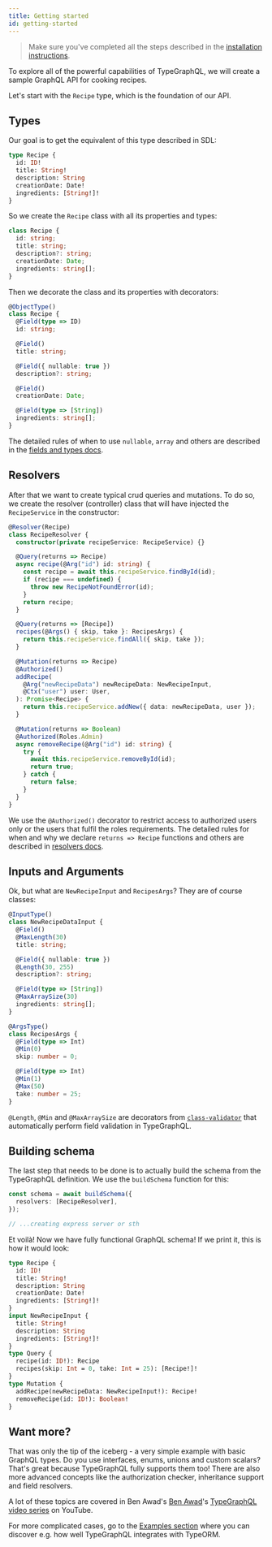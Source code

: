 ```yaml
---
title: Getting started
id: getting-started
---
```


> Make sure you've completed all the steps described in the [installation instructions](installation.md).

To explore all of the powerful capabilities of TypeGraphQL, we will create a sample GraphQL API for cooking recipes.

Let's start with the `Recipe` type, which is the foundation of our API.

## Types

Our goal is to get the equivalent of this type described in SDL:

```graphql
type Recipe {
  id: ID!
  title: String!
  description: String
  creationDate: Date!
  ingredients: [String!]!
}
```

So we create the `Recipe` class with all its properties and types:

```typescript
class Recipe {
  id: string;
  title: string;
  description?: string;
  creationDate: Date;
  ingredients: string[];
}
```

Then we decorate the class and its properties with decorators:

```typescript
@ObjectType()
class Recipe {
  @Field(type => ID)
  id: string;

  @Field()
  title: string;

  @Field({ nullable: true })
  description?: string;

  @Field()
  creationDate: Date;

  @Field(type => [String])
  ingredients: string[];
}
```

The detailed rules of when to use `nullable`, `array` and others are described in the [fields and types docs](types-and-fields.md).

## Resolvers

After that we want to create typical crud queries and mutations. To do so, we create the resolver (controller) class that will have injected the `RecipeService` in the constructor:

```typescript
@Resolver(Recipe)
class RecipeResolver {
  constructor(private recipeService: RecipeService) {}

  @Query(returns => Recipe)
  async recipe(@Arg("id") id: string) {
    const recipe = await this.recipeService.findById(id);
    if (recipe === undefined) {
      throw new RecipeNotFoundError(id);
    }
    return recipe;
  }

  @Query(returns => [Recipe])
  recipes(@Args() { skip, take }: RecipesArgs) {
    return this.recipeService.findAll({ skip, take });
  }

  @Mutation(returns => Recipe)
  @Authorized()
  addRecipe(
    @Arg("newRecipeData") newRecipeData: NewRecipeInput,
    @Ctx("user") user: User,
  ): Promise<Recipe> {
    return this.recipeService.addNew({ data: newRecipeData, user });
  }

  @Mutation(returns => Boolean)
  @Authorized(Roles.Admin)
  async removeRecipe(@Arg("id") id: string) {
    try {
      await this.recipeService.removeById(id);
      return true;
    } catch {
      return false;
    }
  }
}
```

We use the `@Authorized()` decorator to restrict access to authorized users only or the users that fulfil the roles requirements.
The detailed rules for when and why we declare `returns => Recipe` functions and others are described in [resolvers docs](resolvers.md).

## Inputs and Arguments

Ok, but what are `NewRecipeInput` and `RecipesArgs`? They are of course classes:

```typescript
@InputType()
class NewRecipeDataInput {
  @Field()
  @MaxLength(30)
  title: string;

  @Field({ nullable: true })
  @Length(30, 255)
  description?: string;

  @Field(type => [String])
  @MaxArraySize(30)
  ingredients: string[];
}

@ArgsType()
class RecipesArgs {
  @Field(type => Int)
  @Min(0)
  skip: number = 0;

  @Field(type => Int)
  @Min(1)
  @Max(50)
  take: number = 25;
}
```

`@Length`, `@Min` and `@MaxArraySize` are decorators from [`class-validator`](https://github.com/typestack/class-validator) that automatically perform field validation in TypeGraphQL.

## Building schema

The last step that needs to be done is to actually build the schema from the TypeGraphQL definition. We use the `buildSchema` function for this:

```typescript
const schema = await buildSchema({
  resolvers: [RecipeResolver],
});

// ...creating express server or sth
```

Et voilà! Now we have fully functional GraphQL schema!
If we print it, this is how it would look:

```graphql
type Recipe {
  id: ID!
  title: String!
  description: String
  creationDate: Date!
  ingredients: [String!]!
}
input NewRecipeInput {
  title: String!
  description: String
  ingredients: [String!]!
}
type Query {
  recipe(id: ID!): Recipe
  recipes(skip: Int = 0, take: Int = 25): [Recipe!]!
}
type Mutation {
  addRecipe(newRecipeData: NewRecipeInput!): Recipe!
  removeRecipe(id: ID!): Boolean!
}
```

## Want more?

That was only the tip of the iceberg - a very simple example with basic GraphQL types. Do you use interfaces, enums, unions and custom scalars? That's great because TypeGraphQL fully supports them too! There are also more advanced concepts like the authorization checker, inheritance support and field resolvers.

A lot of these topics are covered in Ben Awad's [Ben Awad](https://github.com/benawad)'s [TypeGraphQL video series](https://www.youtube.com/playlist?list=PLN3n1USn4xlma1bBu3Tloe4NyYn9Ko8Gs) on YouTube.

For more complicated cases, go to the [Examples section](examples.md) where you can discover e.g. how well TypeGraphQL integrates with TypeORM.
